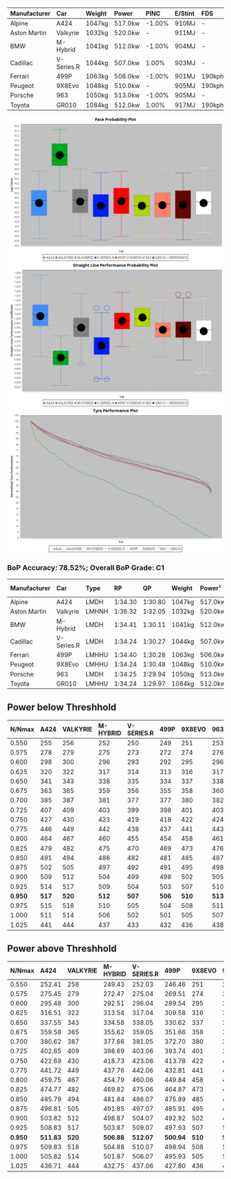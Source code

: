 | Manufacturer | Car        | Weight | Power   | PINC    | E/Stint | FDS     |
|:-|:-|:-|:-|:-|:-|:-|
| Alpine       | A424       | 1047kg | 517.0kw | -1.00%  | 910MJ   |    -    |
| Aston Martin | Valkyrie   | 1032kg | 520.0kw |    -    | 911MJ   |    -    |
| BMW          | M-Hybrid   | 1041kg | 512.0kw | -1.00%  | 904MJ   |    -    |
| Cadillac     | V-Series.R | 1044kg | 507.0kw | 1.00%   | 903MJ   |    -    |
| Ferrari      | 499P       | 1063kg | 506.0kw | -1.00%  | 901MJ   | 190kph  |
| Peugeot      | 9X8Evo     | 1048kg | 510.0kw |    -    | 905MJ   | 190kph  |
| Porsche      | 963        | 1050kg | 513.0kw | -1.00%  | 905MJ   |    -    |
| Toyota       | GR010      | 1084kg | 512.0kw | 1.00%   | 917MJ   | 190kph  |

![PACECHART](./IMG/ACOMETHOD.png)
![STRAIGHTLINEPERFORMANCECHART](./IMG/ACOMETHOD_sp.png)
![TYREPERFORMANCECHART](./IMG/ACOMETHOD_tw.png)

### BoP Accuracy: 78.52%; Overall BoP Grade: C1
| Manufacturer | Car        | Type  | RP      | QP      | Weight | Power¹  | Threshhold | PINC    | Power²   | E/Stint | AVG Vmax  | FDS     | RDLC | L/Stint | BOP-Grade | Model Accuracy | Model Points | Match% | SimDiff |
|:-|:-|:-|:-|:-|:-|:-|:-|:-|:-|:-|:-|:-|:-|:-|:-|:-|:-|:-|:-|
| Alpine       | A424       | LMDH  | 1:34.30 | 1:30.80 | 1047kg | 517.0kw | 210.0kph   | -1.00%  | 511.80kw |  910MJ  | 313.93kph |    -    | 1.01 | 37      | -B1       | 99.49%         | 1360         | 89.05% | +0.12   |
| Aston Martin | Valkyrie   | LMHNH | 1:36.32 | 1:32.05 | 1032kg | 520.0kw | 210.0kph   |    -    | 520.00kw |  911MJ  | 306.91kph |    -    | 1.03 | 37      | +Ω1       | 100.00%        | 312          | 17.38% | #       |
| BMW          | M-Hybrid   | LMDH  | 1:34.41 | 1:30.11 | 1041kg | 512.0kw | 210.0kph   | -1.00%  | 506.90kw |  904MJ  | 312.16kph |    -    | 1.02 | 37      | ~A1       | 98.62%         | 2363         | 95.05% | -0.13   |
| Cadillac     | V-Series.R | LMDH  | 1:34.24 | 1:30.27 | 1044kg | 507.0kw | 210.0kph   | 1.00%   | 512.10kw |  903MJ  | 307.68kph |    -    | 1.02 | 37      | -B1       | 98.50%         | 4201         | 85.95% | +0.49   |
| Ferrari      | 499P       | LMHHU | 1:34.40 | 1:30.28 | 1063kg | 506.0kw | 210.0kph   | -1.00%  | 500.90kw |  901MJ  | 310.55kph | 190kph  | 1.02 | 37      | -A2       | 100.00%        | 4441         | 91.32% | -0.15   |
| Peugeot      | 9X8Evo     | LMHHU | 1:34.24 | 1:30.48 | 1048kg | 510.0kw | 210.0kph   |    -    | 510.00kw |  905MJ  | 313.51kph | 190kph  | 1.01 | 37      | -C1       | 100.00%        | 808          | 79.51% | -0.04   |
| Porsche      | 963        | LMDH  | 1:34.25 | 1:29.94 | 1050kg | 513.0kw | 210.0kph   | -1.00%  | 507.90kw |  905MJ  | 310.29kph |    -    | 1.01 | 37      | -B2       | 99.87%         | 12613        | 84.65% | -0.12   |
| Toyota       | GR010      | LMHHU | 1:34.24 | 1:29.97 | 1084kg | 512.0kw | 210.0kph   | 1.00%   | 517.10kw |  917MJ  | 308.74kph | 190kph  | 1.01 | 37      | -B1       | 99.73%         | 2956         | 85.25% | +0.03   |

## Power below Threshhold
| N/Nmax    | A424    | VALKYRIE | M-HYBRID | V-SERIES.R | 499P    | 9X8EVO  | 963     | GR010   |
|:-|:-|:-|:-|:-|:-|:-|:-|:-|
|  0.550    |  255    |  256     |  252     |  250       |  249    |  251    |  253    |  252    |
|  0.575    |  278    |  279     |  275     |  273       |  272    |  274    |  276    |  275    |
|  0.600    |  298    |  300     |  296     |  293       |  292    |  295    |  296    |  296    |
|  0.625    |  320    |  322     |  317     |  314       |  313    |  316    |  317    |  317    |
|  0.650    |  341    |  343     |  338     |  335       |  334    |  337    |  338    |  338    |
|  0.675    |  363    |  365     |  359     |  356       |  355    |  358    |  360    |  359    |
|  0.700    |  385    |  387     |  381     |  377       |  377    |  380    |  382    |  381    |
|  0.725    |  407    |  409     |  403     |  399       |  398    |  401    |  403    |  403    |
|  0.750    |  427    |  430     |  423     |  419       |  418    |  422    |  424    |  423    |
|  0.775    |  446    |  449     |  442     |  438       |  437    |  441    |  443    |  442    |
|  0.800    |  464    |  467     |  460     |  455       |  454    |  458    |  461    |  460    |
|  0.825    |  479    |  482     |  475     |  470       |  469    |  473    |  476    |  475    |
|  0.850    |  491    |  494     |  486     |  482       |  481    |  485    |  487    |  486    |
|  0.875    |  502    |  505     |  497     |  492       |  491    |  495    |  498    |  497    |
|  0.900    |  509    |  512     |  504     |  499       |  498    |  502    |  505    |  504    |
|  0.925    |  514    |  517     |  509     |  504       |  503    |  507    |  510    |  509    |
| **0.950** | **517** | **520**  | **512**  | **507**    | **506** | **510** | **513** | **512** |
|  0.975    |  515    |  518     |  510     |  505       |  504    |  508    |  511    |  510    |
|  1.000    |  511    |  514     |  506     |  502       |  501    |  505    |  507    |  506    |
|  1.025    |  441    |  444     |  437     |  433       |  432    |  436    |  438    |  437    |

## Power above Threshhold
| N/Nmax    | A424       | VALKYRIE | M-HYBRID   | V-SERIES.R | 499P       | 9X8EVO  | 963        | GR010      |
|:-|:-|:-|:-|:-|:-|:-|:-|:-|
|  0.550    |  252.41    |  256     |  249.43    |  252.03    |  246.46    |  251    |  250.43    |  255.06    |
|  0.575    |  275.45    |  279     |  272.47    |  275.04    |  269.51    |  274    |  273.47    |  278.06    |
|  0.600    |  295.48    |  300     |  292.51    |  296.04    |  289.54    |  295    |  293.50    |  298.07    |
|  0.625    |  316.51    |  322     |  313.54    |  317.04    |  309.58    |  316    |  314.54    |  320.07    |
|  0.650    |  337.55    |  343     |  334.58    |  338.05    |  330.62    |  337    |  335.57    |  341.08    |
|  0.675    |  359.58    |  365     |  355.62    |  359.05    |  351.66    |  358    |  356.61    |  363.08    |
|  0.700    |  380.62    |  387     |  377.66    |  381.05    |  372.70    |  380    |  377.65    |  385.09    |
|  0.725    |  402.65    |  409     |  398.69    |  403.06    |  393.74    |  401    |  399.68    |  407.09    |
|  0.750    |  422.69    |  430     |  418.73    |  423.06    |  413.78    |  422    |  419.72    |  427.10    |
|  0.775    |  441.72    |  449     |  437.76    |  442.06    |  432.81    |  441    |  438.75    |  446.10    |
|  0.800    |  459.75    |  467     |  454.79    |  460.06    |  449.84    |  458    |  455.78    |  464.11    |
|  0.825    |  474.77    |  482     |  469.82    |  475.06    |  464.87    |  473    |  470.81    |  479.11    |
|  0.850    |  485.79    |  494     |  481.84    |  486.07    |  475.89    |  485    |  482.83    |  491.11    |
|  0.875    |  496.81    |  505     |  491.85    |  497.07    |  485.91    |  495    |  492.84    |  502.12    |
|  0.900    |  503.82    |  512     |  498.87    |  504.07    |  492.92    |  502    |  499.86    |  509.12    |
|  0.925    |  508.83    |  517     |  503.87    |  509.07    |  497.93    |  507    |  504.86    |  514.12    |
| **0.950** | **511.83** | **520**  | **506.88** | **512.07** | **500.94** | **510** | **507.87** | **517.12** |
|  0.975    |  509.83    |  518     |  504.88    |  510.07    |  498.94    |  508    |  505.87    |  515.12    |
|  1.000    |  505.82    |  514     |  501.87    |  506.07    |  495.93    |  505    |  502.86    |  511.12    |
|  1.025    |  436.71    |  444     |  432.75    |  437.06    |  427.80    |  436    |  433.74    |  441.10    |
